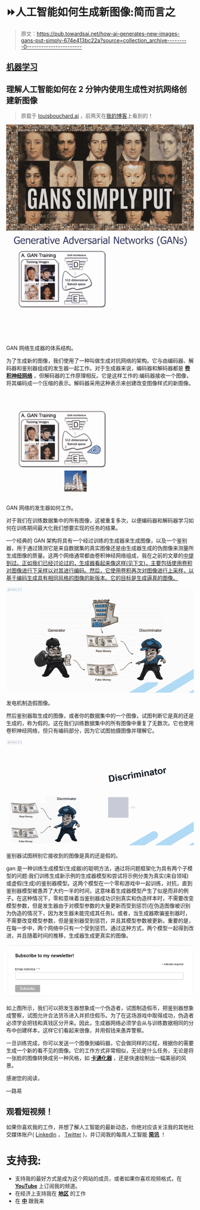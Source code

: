 # ⏩人工智能如何生成新图像:简而言之

> 原文：<https://pub.towardsai.net/how-ai-generates-new-images-gans-put-simply-674e413bc22a?source=collection_archive---------0----------------------->

## [机器学习](https://towardsai.net/p/category/machine-learning)

## 理解人工智能如何在 2 分钟内使用生成性对抗网络创建新图像

> 原载于 [louisbouchard.ai](https://www.louisbouchard.ai/how-ai-generates-new-images/) ，前两天在[我的博客](https://www.louisbouchard.ai/how-ai-generates-new-images/)上看到的！

![](img/92a61288aa24244e28b9626224258760.png)![](img/b6b7cc79bee64c80fe7fa89ba977a355.png)

GAN 网络生成器的体系结构。

为了生成新的图像，我们使用了一种叫做生成对抗网络的架构。它与由编码器、解码器和鉴别器组成的发生器一起工作。对于生成器来说，编码器和解码器都是 [**卷积神经网络**](https://www.louisbouchard.ai/how-ai-understand-images/) ，但解码器的工作原理相反。它是这样工作的:编码器接收一个图像，将其编码成一个压缩的表示。解码器采用这种表示来创建改变图像样式的新图像。

![](img/7dda4551b3bf10f764c116e5b03c9ae4.png)

GAN 网络的发生器如何工作。

对于我们在训练数据集中的所有图像，这被重复多次，以便编码器和解码器学习如何在训练期间最大化我们想要实现的任务的结果。

一个经典的 GAN 架构将具有一个经过训练的生成器来生成图像，以及一个鉴别器，用于通过猜测它是来自数据集的真实图像还是由生成器生成的伪图像来测量所生成图像的质量。这两个网络通常都由卷积神经网络组成，我在之前的文章的[中提到过。正如我们已经讨论过的，生成器看起来像这样(见下文)，主要包括使用卷积对图像进行下采样以对其进行编码。然后，它使用卷积再次对图像进行上采样，以基于编码生成具有相同风格的图像的新版本。它的目标是生成逼真的图像。](https://www.louisbouchard.ai/how-ai-understand-images/)

![](img/f8f28655752a05e28d42f33548966a42.png)

发电机制造假图像。

然后鉴别器取生成的图像，或者你的数据集中的一个图像，试图判断它是真的还是生成的，称为假的。这在我们训练数据集中的所有图像中重复了无数次。它也使用卷积神经网络，但只有编码部分，因为它试图拍摄图像并理解它。

![](img/a2e310d6232ede14df638a2b42e1d100.png)

鉴别器试图辨别它接收到的图像是真的还是假的。

gan 是一种训练生成模型(生成器)的聪明方法，通过将问题框架化为具有两个子模型的问题:我们训练生成新示例的生成器模型和尝试将示例分类为真实(来自领域)或虚假(生成)的鉴别器模型。这两个模型在一个零和游戏中一起训练，对抗，直到鉴别器模型被愚弄了大约一半的时间，这意味着生成器模型产生了似是而非的例子。在这种情况下，零和意味着当鉴别器成功识别真实和伪造样本时，不需要改变模型参数，但是发生器由于对模型参数的大量更新而受到惩罚(在伪造图像被识别为伪造的情况下，因为发生器未能完成其任务)。或者，当生成器欺骗鉴别器时，不需要改变模型参数，但是鉴别器受到惩罚，并且其模型参数被更新。重要的是，在每一步中，两个网络中只有一个受到惩罚。通过这种方式，两个模型一起得到改进，并且随着时间的推移，生成器生成更真实的图像。

[![](img/e162d85589802cc2687c44ce1ce5877a.png)](http://eepurl.com/huGLT5)

如上图所示，我们可以把发生器想象成一个伪造者，试图制造假币，把鉴别器想象成警察，试图允许合法货币进入并抓住假币。为了在这场游戏中取得成功，伪造者必须学会把钱和真钱区分开来。因此，生成器网络必须学会从与训练数据相同的分布中创建样本，这样它们看起来很像，并用假钱来愚弄警察。

一旦训练完成，你可以发送一个图像到编码器，它会做同样的过程，根据你的需要生成一个新的看不见的图像。它的工作方式非常相似，无论是什么任务，无论是将一张脸的图像转换成另一种风格，如 [**卡通化器**](https://www.louisbouchard.ai/toonify/) ，还是快速绘制出一幅美丽的风景。

感谢您的阅读，

—路易

## 观看短视频！

如果你喜欢我的工作，并想了解人工智能的最新动态，你绝对应该关注我的其他社交媒体账户( [LinkedIn](https://www.linkedin.com/in/whats-ai/) ， [Twitter](https://twitter.com/Whats_AI) )，并订阅我的每周人工智能 [**简讯**](http://eepurl.com/huGLT5) ！

# 支持我:

*   支持我的最好方式是成为这个网站的成员，或者如果你喜欢视频格式，在 [**YouTube**](https://www.youtube.com/channel/UCUzGQrN-lyyc0BWTYoJM_Sg) 上订阅我的频道。
*   在经济上支持我在 [**地区**](https://www.patreon.com/whatsai) 的工作
*   在 [**中**](https://whats-ai.medium.com/) 跟我来